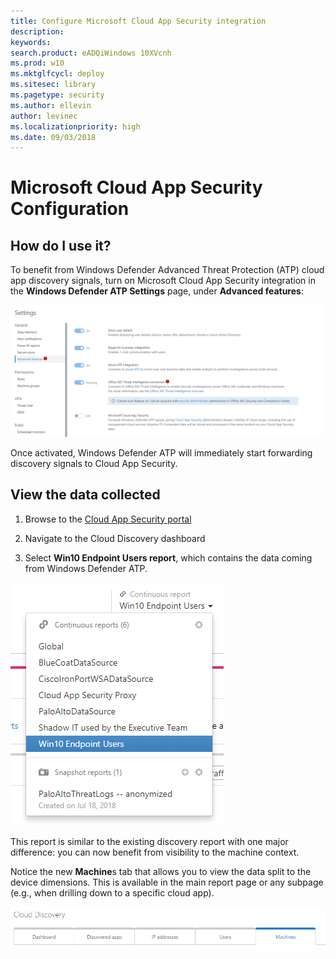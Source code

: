 ```yaml
---
title: Configure Microsoft Cloud App Security integration 
description: 
keywords: 
search.product: eADQiWindows 10XVcnh
ms.prod: w10
ms.mktglfcycl: deploy
ms.sitesec: library
ms.pagetype: security
ms.author: ellevin
author: levinec
ms.localizationpriority: high
ms.date: 09/03/2018
---
```


# Microsoft Cloud App Security Configuration

## How do I use it?

To benefit from Windows Defender Advanced Threat Protection (ATP) cloud app discovery signals, turn on Microsoft Cloud App Security integration in the **Windows Defender ATP Settings** page, under **Advanced features**:

![Advanced features](./images/advanced-features.png)

Once activated, Windows Defender ATP will immediately start forwarding discovery signals to Cloud App Security.

## View the data collected

1. Browse to the [Cloud App Security portal](portal.cloudappsecurity.com)

2. Navigate to the Cloud Discovery dashboard

3. Select **Win10 Endpoint Users report**, which contains the data coming from Windows Defender ATP.

![Win10 endpoint users](./images/win10-endpoint-users.png)

This report is similar to the existing discovery report with one major difference: you can now benefit from visibility to the machine context.

Notice the new **Machine**s tab that allows you to view the data split to the device dimensions. This is available in the main report page or any subpage (e.g., when drilling down to a specific cloud app).

![Cloud discovery](./images/cloud-discovery.png)